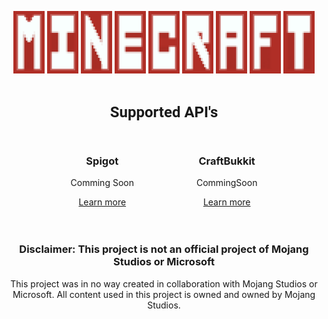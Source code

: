 <p align="center">
  <img src="https://github.com/Fuldiss/Minecraft/blob/main/assets/images/banner_m.png?raw=true" alt="Banner M" width="50" />
  <img src="https://github.com/Fuldiss/Minecraft/blob/main/assets/images/banner_i.png?raw=true" alt="Banner I" width="50" />
  <img src="https://github.com/Fuldiss/Minecraft/blob/main/assets/images/banner_n.png?raw=true" alt="Banner N" width="50" />
  <img src="https://github.com/Fuldiss/Minecraft/blob/main/assets/images/banner_e.png?raw=true" alt="Banner E" width="50" />
  <img src="https://github.com/Fuldiss/Minecraft/blob/main/assets/images/banner_c.png?raw=true" alt="Banner C" width="50" />
  <img src="https://github.com/Fuldiss/Minecraft/blob/main/assets/images/banner_r.png?raw=true" alt="Banner R" width="50" />
  <img src="https://github.com/Fuldiss/Minecraft/blob/main/assets/images/banner_a.png?raw=true" alt="Banner A" width="50" />
  <img src="https://github.com/Fuldiss/Minecraft/blob/main/assets/images/banner_f.png?raw=true" alt="Banner F" width="50" />
  <img src="https://github.com/Fuldiss/Minecraft/blob/main/assets/images/banner_t.png?raw=true" alt="Banner T" width="50" />
</p>

<center>

<br>
<p align="center">
  <div style="font-size: 24px; font-weight: bold; font-family: 'Roboto', sans-serif; animation: rise 3s ease-in-out infinite;">
    Supported API's
  </div>
</p>
<br>

<div style="display: flex; justify-content: center; gap: 100px;">
  <div class="card">
    <h3>Spigot</h3>
    <p>Comming Soon</p>
    <a href="#" class="button">Learn more</a>
  </div>
  <div class="card">
    <h3>CraftBukkit</h3>
    <p>CommingSoon</p>
    <a href="#" class="button">Learn more</a>
  </div>
</div>
<br><br>

<h3 align="center">
Disclaimer: This project is not an official project of Mojang Studios or Microsoft
</h3>
<p>This project was in no way created in collaboration with Mojang Studios or Microsoft. All content used in this project is owned and owned by Mojang Studios.
</p>
